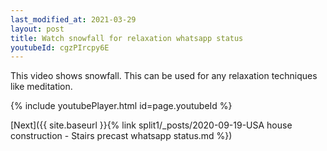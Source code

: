 ```yaml
---
last_modified_at: 2021-03-29
layout: post
title: Watch snowfall for relaxation whatsapp status
youtubeId: cgzPIrcpy6E
---
```


This video shows snowfall. This can be used for any relaxation techniques like meditation.

{% include youtubePlayer.html id=page.youtubeId %}

[Next]({{ site.baseurl }}{% link split1/_posts/2020-09-19-USA house construction - Stairs  precast whatsapp status.md %})

